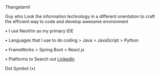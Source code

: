 Thangatamil

Guy who Look the information technology in a different orientation to craft the efficient way to code and develop awesome environment

• I use NeoVim as my primary IDE

• Languages that I use to do coding 
      > Java
      > JavaScript
      > Python

• FrameWorks
      > Spring Boot
      > React.js

• Platforms to Search out
[LinkedIn](https://www.linkedin.com/in/thangatamil-a-794a632a3/)



          
Dot Symbol (•)
